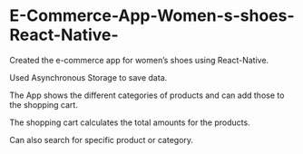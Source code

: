 # E-Commerce-App-Women-s-shoes-React-Native-


Created the e-commerce app for women’s shoes using React-Native.

Used Asynchronous Storage to save data.

The App shows the different categories of products and can add those to the shopping cart. 

The shopping cart calculates the total amounts for the products.


Can also search for specific product or category.

